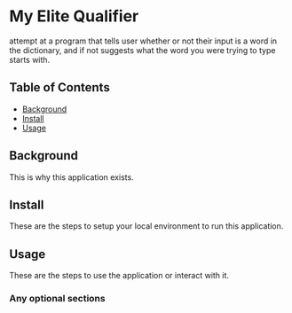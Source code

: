 # My Elite Qualifier
attempt at a program that tells user whether or not their input is a word in the dictionary, and if not suggests what the word you were trying to type starts with.
## Table of Contents
- [Background](#background)
- [Install](#install)
- [Usage](#usage)
## Background
This is why this application exists.
## Install
These are the steps to setup your local environment to run this
application.
## Usage
These are the steps to use the application or interact with it.
### Any optional sections
